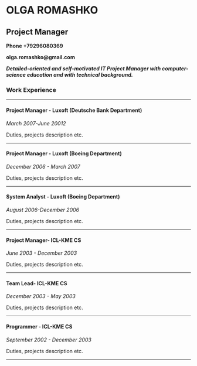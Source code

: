 # OLGA ROMASHKO #         
## Project Manager ##

__Phone +79296080369__

__olga.romashko@gmail.com__

***Detailed-oriented and self-motivated IT Project Manager with computer-science education and with technical background.***
### Work Experience
****
#### Project Manager - Luxoft (Deutsche Bank Department)
  
*March 2007-June 20012*

Duties, projects description etc.
****
#### Project Manager - Luxoft (Boeing Department) 

*December 2006 - March 2007*

Duties, projects description etc.
****
#### System Analyst  - Luxoft (Boeing Department) 
*August 2006-December 2006*

Duties, projects description etc.
****
#### Project Manager- ICL-KME CS 

*June 2003 - December 2003*

Duties, projects description etc.
****
#### Team Lead- ICL-KME CS 

*December 2003 - May 2003*

Duties, projects description etc.
****
#### Programmer - ICL-KME CS 

*September 2002 - December 2003*

Duties, projects description etc.
****
